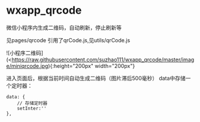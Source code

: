 # wxapp_qrcode

微信小程序内生成二维码，自动刷新，停止刷新等

见pages/qrcode
引用了qrCode.js,见utils/qrCode.js

![小程序二维码](<https://raw.githubusercontent.com/suzhao111/wxapp_qrcode/master/image/miniqrcode.jpg){:height="200px" width="200px"}



进入页面后，根据当前时间自动生成二维码（图片滞后500毫秒）
data中存储一个定时器：

```data: {
data: {
	// 存储定时器
	setInter:''
},
```

